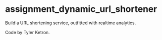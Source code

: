 # assignment_dynamic_url_shortener
Build a URL shortening service, outfitted with realtime analytics.

Code by Tyler Ketron.
